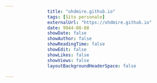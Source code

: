 ---
                title: "ohdmire.github.io"
                tags: [Sito personale]
                externalUrl: "https://ohdmire.github.io"
                date: 9944-08-08
                showDate: false
                showAuthor: false
                showReadingTime: false
                showEdit: false
                showLikes: false
                showViews: false
                layoutBackgroundHeaderSpace: false
                ---

